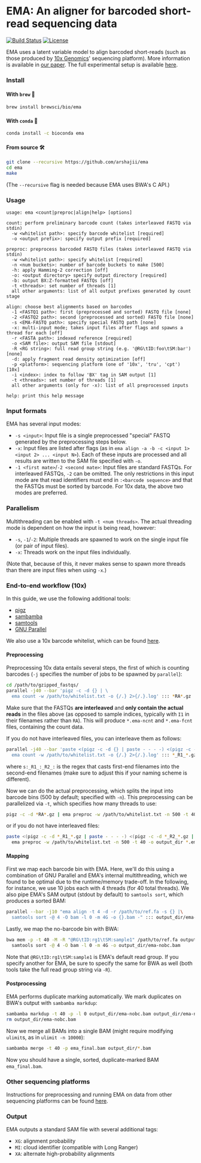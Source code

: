 EMA: An aligner for barcoded short-read sequencing data
=======================================================
[![Build Status](https://travis-ci.org/arshajii/ema.svg?branch=master)](https://travis-ci.org/arshajii/ema) [![License](https://img.shields.io/badge/license-MIT-blue.svg)](https://raw.githubusercontent.com/arshajii/ema/master/LICENSE)

EMA uses a latent variable model to align barcoded short-reads (such as those produced by [10x Genomics](https://www.10xgenomics.com)' sequencing platform). More information is available in [our paper](https://www.biorxiv.org/content/early/2017/11/16/220236). The full experimental setup is available [here](https://github.com/arshajii/ema-paper-data/blob/master/experiments.ipynb).

### Install
#### With `brew` 🍺

```bash
brew install brewsci/bio/ema
```

#### With `conda` 🐍

```bash
conda install -c bioconda ema
```

#### From source 🛠️

```bash
git clone --recursive https://github.com/arshajii/ema
cd ema
make
```

(The `--recursive` flag is needed because EMA uses BWA's C API.)

### Usage
```
usage: ema <count|preproc|align|help> [options]

count: perform preliminary barcode count (takes interleaved FASTQ via stdin)
  -w <whitelist path>: specify barcode whitelist [required]
  -o <output prefix>: specify output prefix [required]

preproc: preprocess barcoded FASTQ files (takes interleaved FASTQ via stdin)
  -w <whitelist path>: specify whitelist [required]
  -n <num buckets>: number of barcode buckets to make [500]
  -h: apply Hamming-2 correction [off]
  -o: <output directory> specify output directory [required]
  -b: output BX:Z-formatted FASTQs [off]
  -t <threads>: set number of threads [1]
  all other arguments: list of all output prefixes generated by count stage

align: choose best alignments based on barcodes
  -1 <FASTQ1 path>: first (preprocessed and sorted) FASTQ file [none]
  -2 <FASTQ2 path>: second (preprocessed and sorted) FASTQ file [none]
  -s <EMA-FASTQ path>: specify special FASTQ path [none]
  -x: multi-input mode; takes input files after flags and spawns a thread for each [off]
  -r <FASTA path>: indexed reference [required]
  -o <SAM file>: output SAM file [stdout]
  -R <RG string>: full read group string (e.g. '@RG\tID:foo\tSM:bar') [none]
  -d: apply fragment read density optimization [off]
  -p <platform>: sequencing platform (one of '10x', 'tru', 'cpt') [10x]
  -i <index>: index to follow 'BX' tag in SAM output [1]
  -t <threads>: set number of threads [1]
  all other arguments (only for -x): list of all preprocessed inputs

help: print this help message
```

### Input formats
EMA has several input modes:
- `-s <input>`: Input file is a single preprocessed "special" FASTQ generated by the preprocessing steps below.
- `-x`: Input files are listed after flags (as in `ema align -a -b -c <input 1> <input 2> ... <input N>`). Each of these inputs are processed and all results are written to the SAM file specified with `-o`.
- `-1 <first mate>`/`-2 <second mate>`: Input files are standard FASTQs. For interleaved FASTQs, `-2` can be omitted. The only restrictions in this input mode are that read identifiers must end in `:<barcode sequence>` and that the FASTQs must be sorted by barcode. For 10x data, the above two modes are preferred.

### Parallelism
Multithreading can be enabled with `-t <num threads>`. The actual threading mode is dependent on how the input is being read, however:
- `-s`, `-1`/`-2`: Multiple threads are spawned to work on the single input file (or pair of input files).
- `-x`: Threads work on the input files individually.

(Note that, because of this, it never makes sense to spawn more threads than there are input files when using `-x`.)

### End-to-end workflow (10x)
In this guide, we use the following additional tools:
- [pigz](https://github.com/madler/pigz)
- [sambamba](http://lomereiter.github.io/sambamba/)
- [samtools](https://github.com/samtools/samtools)
- [GNU Parallel](https://www.gnu.org/software/parallel/)

We also use a 10x barcode whitelist, which can be found [here](http://cb.csail.mit.edu/cb/ema/data/4M-with-alts-february-2016.txt).

#### Preprocessing
Preprocessing 10x data entails several steps, the first of which is counting barcodes (`-j` specifies the number of jobs to be spawned by `parallel`):

```bash
cd /path/to/gzipped_fastqs/
parallel -j40 --bar 'pigz -c -d {} | \
  ema count -w /path/to/whitelist.txt -o {/.} 2>{/.}.log' ::: *RA*.gz
```

Make sure that the FASTQs **are interleaved** and **only contain the actual reads**  in the files above (as opposed to sample indices, typically with `I1` in their filenames rather than `RA`). This will produce `*.ema-ncnt` and `*.ema-fcnt` files, containing the count data.

If you do not have interleaved files, you can interleave them as follows:

```bash
parallel -j40 --bar 'paste <(pigz -c -d {} | paste - - - -) <(pigz -c -d {= s:_R1_:_R2_: =} | paste - - - -) | tr "\t" "\n" |\
  ema count -w /path/to/whitelist.txt -o {/.} 2>{/.}.log' ::: *_R1_*.gz
```

where `s:_R1_:_R2_:` is the regex that casts first-end filenames into the second-end filenames (make sure to adjust this if your naming scheme is different).

Now we can do the actual preprocessing, which splits the input into barcode bins (500 by default; specified with `-n`). This preprocessing can be parallelized via `-t`, which specifies how many threads to use:

```bash
pigz -c -d *RA*.gz | ema preproc -w /path/to/whitelist.txt -n 500 -t 40 -o output_dir *.ema-ncnt 2>&1 | tee preproc.log
```

or if you do not have interleaved files:

```bash
paste <(pigz -c -d *_R1_*.gz | paste - - - -) <(pigz -c -d *_R2_*.gz | paste - - - -) | tr "\t" "\n" |\
  ema preproc -w /path/to/whitelist.txt -n 500 -t 40 -o output_dir *.ema-ncnt 2>&1 | tee preproc.log
```

#### Mapping
First we map each barcode bin with EMA. Here, we'll do this using a combination of GNU Parallel and EMA's internal multithreading, which we found to be optimal due to the runtime/memory trade-off. In the following, for instance, we use 10 jobs each with 4 threads (for 40 total threads). We also pipe EMA's SAM output (stdout by default) to `samtools sort`, which produces a sorted BAM:

```bash
parallel --bar -j10 "ema align -t 4 -d -r /path/to/ref.fa -s {} |\
  samtools sort -@ 4 -O bam -l 0 -m 4G -o {}.bam -" ::: output_dir/ema-bin-???
```

Lastly, we map the no-barcode bin with BWA:

```bash
bwa mem -p -t 40 -M -R "@RG\tID:rg1\tSM:sample1" /path/to/ref.fa output_dir/ema-nobc |\
  samtools sort -@ 4 -O bam -l 0 -m 4G -o output_dir/ema-nobc.bam
```

Note that `@RG\tID:rg1\tSM:sample1` is EMA's default read group. If you specify another for EMA, be sure to specify the same for BWA as well (both tools take the full read group string via `-R`).

#### Postprocessing
EMA performs duplicate marking automatically. We mark duplicates on BWA's output with `sambamba markdup`:

```bash
sambamba markdup -t 40 -p -l 0 output_dir/ema-nobc.bam output_dir/ema-nobc-dupsmarked.bam
rm output_dir/ema-nobc.bam
```

Now we merge all BAMs into a single BAM (might require modifying `ulimit`s, as in `ulimit -n 10000`):

```bash
sambamba merge -t 40 -p ema_final.bam output_dir/*.bam
```

Now you should have a single, sorted, duplicate-marked BAM `ema_final.bam`.

### Other sequencing platforms
Instructions for preprocessing and running EMA on data from other sequencing platforms can be found [here](https://github.com/arshajii/ema-paper-data/blob/master/experiments.ipynb).

### Output
EMA outputs a standard SAM file with several additional tags:

- `XG`: alignment probability
- `MI`: cloud identifier (compatible with Long Ranger)
- `XA`: alternate high-probability alignments
